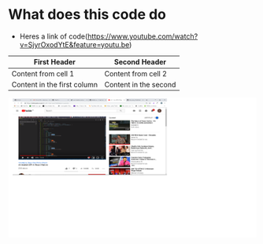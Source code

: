 # What does this code do
- Heres a link of code(https://www.youtube.com/watch?v=SjyrOxodYtE&feature=youtu.be)



First Header | Second Header
------------ | -------------
Content from cell 1 | Content from cell 2
Content in the first column | Content in the second 


![Screenshot](/sp.png.png)